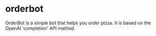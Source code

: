 # orderbot
OrderBot is a simple bot that helps you order pizza. It is based on the OpenAI 'completion' API method.
